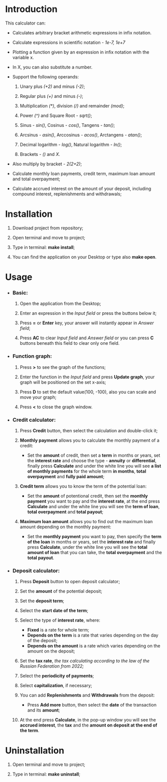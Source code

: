 Introduction
============

This calculator can:

-   Calculates arbitrary bracket arithmetic expressions in infix
    notation.

-   Calculate expressions in scientific notation - *1e-7, 1e+7*

-   Plotting a function given by an expression in infix notation with
    the variable x.

-   In X, you can also substitute a number.

-   Support the following operands:

    1.  Unary plus *(+2)* and minus *(-2)*;

    2.  Regular plus *(+)* and minus *(-)*;

    3.  Multiplication *(\*)*, division *(/)* and remainder *(mod)*;

    4.  Power *(\^)* and Square Root - *sqrt()*;

    5.  Sinus - *sin()*, Cosinus - *cos()*, Tangens - *tan()*;

    6.  Arcsinus - *asin()*, Arccosinus - *acos()*, Arctangens - *atan()*;

    7.  Decimal logarithm - *log()*, Natural logarithm - *ln()*;

    8.  Brackets - *()* and *X*.

-   Also multiply by bracket - *2(2+2)*;

-   Calculate monthly loan payments, credit term, maximum loan amount
    and total overpayment;

-   Calculate accrued interest on the amount of your deposit, including
    compound interest,
    replenishments and withdrawals;

Installation
============

1.  Download project from repository;

2.  Open terminal and move to project;

3.  Type in terminal: **make install**;

4.  You can find the application on your Desktop or type also **make
    open**.

Usage
=====
- ### Basic:

    1. Open the application from the Desktop;

    2. Enter an expression in the *Input field* or press the buttons below it;

    3. Press **=** or **Enter** key, your answer will instantly appear in *Answer field*;

    4. Press **AC** to clear *Input field* and *Answer field* or you can press **C** buttons beneath this field to clear only one field.

- ### Function graph:

     1. Press **>** to see the graph of the functions;

     2. Enter the function in the *Input field* and press **Update graph**, your graph will be positioned on the set x-axis;

     3. Press **D** to set the default value(100, -100), also you can scale and move your graph;

     4. Press **<** to close the graph window.

- ### Credit calculator:
     
    1. Press **Credit** button, then select the calculation and double-click it;

    2. **Monthly payment** allows you to calculate the monthly payment of a credit: 
        * Set the **amount** of credit, then set a **term** in months or years, set the **interest rate** and choose the type - **annuity** or **differential**, finally press **Calculate** and under the white line you will see **a list of monthly payments** for the whole term **in months**, **total overpayment** and **fully paid amount**;

     3. **Credit term** allows you to know the term of the potential loan:
         * Set the **amount** of potentional credit, then set the **monthly payment** you want to pay and the **interest rate**, at the end press **Calculate** and under the white line you will see the **term of loan**, **total overpayment** and **total payout**;
     
     4. **Maximum loan amount** allows you to find out the maximum loan amount depending on the monthly payment:
         * Set the **monthly payment** you want to pay, then specify the **term of the loan** in months or years, set the **interest rate** and finally press **Calculate**, under the white line you will see the **total amount of loan** that you can take, the **total overpayment** and the **total payout**.

- ### Deposit calculator:
    1. Press **Deposit** button to open deposit calculator;

    2. Set the **amount** of the potential deposit;
    3. Set the **deposit term**;

    4. Select the **start date of the term**;

    5. Select the type of **interest rate**, where: 
        * **Fixed** is a rate for whole term;
        * **Depends on the term** is a rate that varies depending on the day of the deposit;
        * **Depends on the amount** is a rate which varies depending on the amount on the deposit;

    6. Set the **tax rate**, *the tax calculating according to the law of the Russian Federation from 2022;*

    7. Select the **periodicity of payments**;

    8. Select **capitalization**, if necessary;

    9. You can add **Replenishments** and **Withdrawals** from the deposit:
        * Press **Add more** button, then select the **date** of the transaction and its **amount**;

    10. At the end press **Calculate**, in the pop-up window you will see the **accrued interest**, the **tax** and the **amount on deposit at the end of the term**.

Uninstallation
==============

1.  Open terminal and move to project;

2.  Type in terminal: **make uninstall**;
